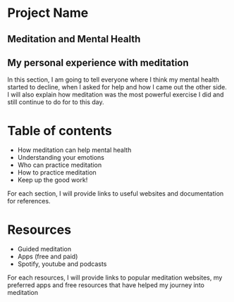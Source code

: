 <h1> Project Name</h1>
<h2> Meditation and Mental Health </h2>

<h2> My personal experience with meditation</h2>
<p> In this section, I am going to tell everyone where I think my mental health started to decline, when I asked for help and how I came out the other side. I will also explain how meditation was the most powerful exercise I did and still continue to do for to this day.</p>

<h1> Table of contents</h1>
<ul>
  <li> How meditation can help mental health</li>
  <li> Understanding your emotions</li>
  <li> Who can practice meditation</li>
  <li> How to practice meditation</li>
  <li> Keep up the good work!</li>
  </ul>
  <p> For each section, I will provide links to useful websites and documentation for references.</p>
  
  <h1> Resources</h1>
  <ul>
  <li> Guided meditation</li>
  <li> Apps (free and paid)</li>
  <li> Spotify, youtube and podcasts</li>
  </ul>
  
  <p> For each resources, I will provide links to popular meditation websites, my preferred apps and free resources that have helped my journey into meditation</p>
  
  
  
